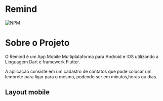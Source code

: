 # Remind
[![NPM](https://img.shields.io/npm/l/react)](https://github.com/IgoSilvari/Agenda_de_Lembretes/blob/main/LICENSE)

# Sobre o Projeto

O Remind é um App Mobile Multiplataforma para Android e IOS utilizando a Linguagem Dart e framework Flutter.

A aplicação consiste em um cadastro de contatos que pode colocar um lembrete para ligar para o mesmo, podendo ser em minutos,horas ou dias.

## Layout mobile

  
